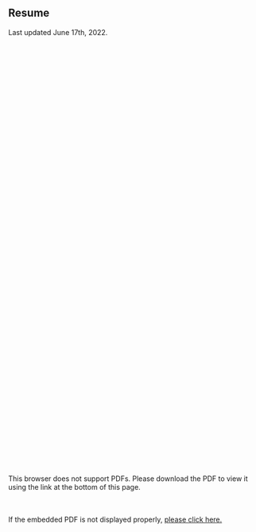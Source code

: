 
## Resume
Last updated June 17th, 2022.

<object data="https://ryanmburns93.github.io/pdf/Ryan_Burns_Resume_2022.pdf" type="application/pdf" width="800px" height="850px">
    <embed src="https://drive.google.com/viewerng/
viewer?embedded=true&url=https://ryanmburns93.github.io/pdf/Ryan_Burns_Resume_2022.pdf" width="800px" height="850px" />
        <p>This browser does not support PDFs. Please download the PDF to view it using the link at the bottom of this page.</p>
    </embed>
</object>
<br><br>
If the embedded PDF is not displayed properly, <a href='pdf/Ryan_Burns_Resume_2022.pdf' target="_blank">please click here.</a>